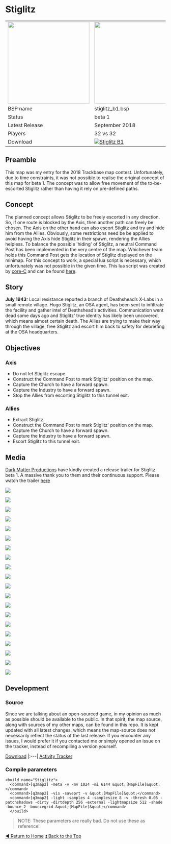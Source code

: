 # Stiglitz

<table>
 <tr>
  <td><a href="https://raw.githubusercontent.com/realkemon/home/master/levelshots/stiglitz.png"><img src="https://raw.githubusercontent.com/realkemon/home/master/levelshots/stiglitz.png" width="256"/></a></td>
  <td><a href="https://raw.githubusercontent.com/realkemon/home/master/levelshots/stiglitz_cc.png"><img src="https://raw.githubusercontent.com/realkemon/home/master/levelshots/stiglitz_cc.png" width="256"/></a></td>
  <td rowspan="6"><b>Index:</b><br>
<a href="https://github.com/realkemon/home/blob/master/README.md">Home</a><br>
<ul>
 <li><a href="https://github.com/realkemon/home/blob/master/pages/stiglitz.md#preamble">Preamble</a></li>
  <li><a href="https://github.com/realkemon/home/blob/master/pages/stiglitz.md#concept">Concept</a></li>
 <li><a href="https://github.com/realkemon/home/blob/master/pages/stiglitz.md#story">Story</a></li>
 <li><a href="https://github.com/realkemon/home/blob/master/pages/stiglitz.md#objectives">Objectives</a></li>
 <li><a href="https://github.com/realkemon/home/blob/master/pages/stiglitz.md#media">Media</a></li>
 <li><a href="https://github.com/realkemon/home/blob/master/pages/stiglitz.md#development">Development</a></li>
 <ul>
  <li><a href="https://github.com/realkemon/home/blob/master/pages/stiglitz.md#source">Source</a></li>
  <li><a href="https://github.com/realkemon/home/blob/master/pages/stiglitz.md#compile-parameters">Compile Parameters</a></li>
 </ul></td>
 </tr>
 <tr>
  <td>BSP name</td>
  <td>stiglitz_b1.bsp</td>
 </tr>
 <tr>
  <td>Status</td>
  <td>beta 1</td>
 </tr>
 <tr> 
  <td>Latest Release</td>
  <td>September 2018</td>
 </tr>
 <tr>
  <td>Players</td>
  <td>32 vs 32</td>
 </tr>
 <tr>
  <td>Download</td>
  <td><a href="https://www.moddb.com/mods/etlegacy/addons/stiglitz-b1" title="Download Stiglitz B1 - Mod DB" target="_blank"><img src="https://button.moddb.com/download/medium/143568.png" alt="Stiglitz B1" /></a></td>
 </tr>
</table>

## Preamble
This map was my entry for the 2018 Trackbase map contest. Unfortunately, due to time constraints, it was not possible to realise the original concept of this map for beta 1. The concept was to allow free movement of the to-be-escorted Stiglitz rather than having it rely on pre-defined paths.

## Concept
The planned concept allows Stiglitz to be freely escorted in any direction. So, if one route is blocked by the Axis, then another path can freely be chosen. The Axis on the other hand can also escort Stiglitz and try and hide him from the Allies. Obviously, some restrictions need be be applied to avoid having the Axis hide Stiglitz in their spawn, rendering the Allies helpless. To balance the possible 'hiding' of Stiglitz, a neutral Command Post has been implemented in the very centre of the map. Whichever team holds this Command Post gets the location of Stiglitz displayed on the minimap.
For this concept to work, a special lua script is necessary, which unfortunately was not possible in the given time.
This lua script was created by [core-C](https://github.com/core-c) and can be found [here](https://github.com/realkemon/home/tree/master/resources/luamods).

## Story
**July 1943:**
Local resistance reported a branch of Deathshead’s X-Labs in a small remote village. Hugo Stiglitz, an OSA agent, has been sent to infiltrate the facility and gather intel of Deathshead’s activities. Communication went dead some days ago and Stiglitz' true identity has likely been uncovered, which means almost certain death. The Allies are trying to make their way through the village, free Stiglitz and escort him back to safety for debriefing at the OSA headquarters.

## Objectives

### Axis
* Do not let Stiglitz escape.
* Construct the Command Post to mark Stiglitz' position on the map.
* Capture the Church to have a forward spawn.
* Capture the Industry to have a forward spawn.
* Stop the Allies from escorting Stiglitz to this tunnel exit.

### Allies
* Extract Stiglitz.
* Construct the Command Post to mark Stiglitz' position on the map.
* Capture the Church to have a forward spawn.
* Capture the Industry to have a forward spawn.
* Escort Stiglitz to this tunnel exit.

## Media
[Dark Matter Productions](https://darkmatterpro.wixsite.com/site) have kindly created a release trailer for Stiglitz beta 1. A massive thank you to them and their continuous support. Please watch the trailer [here](https://www.youtube.com/watch?v=nEh8rLu4AZU)

<a href="https://raw.githubusercontent.com/realkemon/home/master/levelshots/stiglitz/stiglitz1.png"><img src="https://raw.githubusercontent.com/realkemon/home/master/levelshots/stiglitz/stiglitz1.png"></a>

<a href="https://raw.githubusercontent.com/realkemon/home/master/levelshots/stiglitz/stiglitz2.png"><img src="https://raw.githubusercontent.com/realkemon/home/master/levelshots/stiglitz/stiglitz2.png"></a>

<a href="https://raw.githubusercontent.com/realkemon/home/master/levelshots/stiglitz/stiglitz3.png"><img src="https://raw.githubusercontent.com/realkemon/home/master/levelshots/stiglitz/stiglitz3.png"></a>

<a href="https://raw.githubusercontent.com/realkemon/home/master/levelshots/stiglitz/stiglitz4.png"><img src="https://raw.githubusercontent.com/realkemon/home/master/levelshots/stiglitz/stiglitz4.png"></a>

<a href="https://raw.githubusercontent.com/realkemon/home/master/levelshots/stiglitz/stiglitz5.png"><img src="https://raw.githubusercontent.com/realkemon/home/master/levelshots/stiglitz/stiglitz5.png"></a>

<a href="https://raw.githubusercontent.com/realkemon/home/master/levelshots/stiglitz/stiglitz6.png"><img src="https://raw.githubusercontent.com/realkemon/home/master/levelshots/stiglitz/stiglitz6.png"></a>

<a href="https://raw.githubusercontent.com/realkemon/home/master/levelshots/stiglitz/stiglitz7.png"><img src="https://raw.githubusercontent.com/realkemon/home/master/levelshots/stiglitz/stiglitz7.png"></a>

<a href="https://raw.githubusercontent.com/realkemon/home/master/levelshots/stiglitz/stiglitz8.png"><img src="https://raw.githubusercontent.com/realkemon/home/master/levelshots/stiglitz/stiglitz8.png"></a>

<a href="https://raw.githubusercontent.com/realkemon/home/master/levelshots/stiglitz/stiglitz9.png"><img src="https://raw.githubusercontent.com/realkemon/home/master/levelshots/stiglitz/stiglitz9.png"></a>

<a href="https://raw.githubusercontent.com/realkemon/home/master/levelshots/stiglitz/stiglitz10.png"><img src="https://raw.githubusercontent.com/realkemon/home/master/levelshots/stiglitz/stiglitz10.png"></a>

<a href="https://raw.githubusercontent.com/realkemon/home/master/levelshots/stiglitz/stiglitz11.png"><img src="https://raw.githubusercontent.com/realkemon/home/master/levelshots/stiglitz/stiglitz11.png"></a>

<a href="https://raw.githubusercontent.com/realkemon/home/master/levelshots/stiglitz/stiglitz12.png"><img src="https://raw.githubusercontent.com/realkemon/home/master/levelshots/stiglitz/stiglitz12.png"></a>

<a href="https://raw.githubusercontent.com/realkemon/home/master/levelshots/stiglitz/stiglitz13.png"><img src="https://raw.githubusercontent.com/realkemon/home/master/levelshots/stiglitz/stiglitz13.png"></a>

<a href="https://raw.githubusercontent.com/realkemon/home/master/levelshots/stiglitz/stiglitz14.png"><img src="https://raw.githubusercontent.com/realkemon/home/master/levelshots/stiglitz/stiglitz14.png"></a>

<a href="https://raw.githubusercontent.com/realkemon/home/master/levelshots/stiglitz/stiglitz15.png"><img src="https://raw.githubusercontent.com/realkemon/home/master/levelshots/stiglitz/stiglitz15.png"></a>

<a href="https://raw.githubusercontent.com/realkemon/home/master/levelshots/stiglitz/stiglitz16.png"><img src="https://raw.githubusercontent.com/realkemon/home/master/levelshots/stiglitz/stiglitz16.png"></a>

<a href="https://raw.githubusercontent.com/realkemon/home/master/levelshots/stiglitz/stiglitz17.png"><img src="https://raw.githubusercontent.com/realkemon/home/master/levelshots/stiglitz/stiglitz17.png"></a>

<a href="https://raw.githubusercontent.com/realkemon/home/master/levelshots/stiglitz/stiglitz18.png"><img src="https://raw.githubusercontent.com/realkemon/home/master/levelshots/stiglitz/stiglitz18.png"></a>

<a href="https://raw.githubusercontent.com/realkemon/home/master/levelshots/stiglitz/stiglitz19.png"><img src="https://raw.githubusercontent.com/realkemon/home/master/levelshots/stiglitz/stiglitz19.png"></a>

<a href="https://raw.githubusercontent.com/realkemon/home/master/levelshots/stiglitz/stiglitz20.png"><img src="https://raw.githubusercontent.com/realkemon/home/master/levelshots/stiglitz/stiglitz20.png"></a>

## Development
 
### Source
Since we are talking about an open-sourced game, in my opinion as much as possible should be available to the public. In that spirit, the map source, along with sources of my other maps, can be found in this repo. It is kept updated with all latest changes, which means the map-source does not necessarily reflect the status of the last release. If you encounter any issues, I would prefer it if you contacted me or simply opened an issue on the tracker, instead of recompiling a version yourself.

[Download](https://github.com/realkemon/home/tree/master/maps)
|:---|
[Activity Tracker](https://github.com/realkemon/home/milestone/8)

### Compile parameters

```
<build name="Stiglitz">
  <command>[q3map2] -meta -v -mv 1024 -mi 6144 &quot;[MapFile]&quot;</command>
  <command>[q3map2] -vis -saveprt -v &quot;[MapFile]&quot;</command>
  <command>[q3map2] -light -samples 4 -samplesize 8 -v -thresh 0.05 -patchshadows -dirty -dirtdepth 256 -external -lightmapsize 512 -shade -bounce 2 -bouncegrid &quot;[MapFile]&quot;</command>
  </build>
```
> NOTE: These parameters are really bad. Do not use these as reference!

[:arrow_backward: Return to Home](https://github.com/realkemon/home/blob/master/README.md) [:arrow_double_up: Back to the Top](https://github.com/realkemon/home/blob/master/pages/stiglitz.md)
